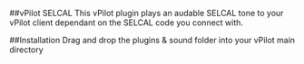 ##vPilot SELCAL
This vPilot plugin plays an audable SELCAL tone to your vPilot client dependant on the SELCAL code you connect with.

##Installation
Drag and drop the plugins & sound folder into your vPilot main directory
